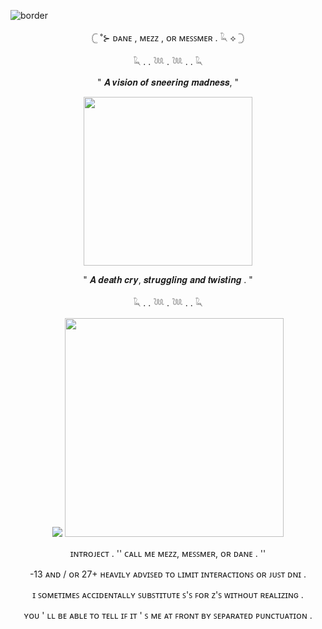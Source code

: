 ![border](https://i.postimg.cc/sfbLMk4C/Untitled63-20241123003453.png)
<p align="center"> 𓊆 ˚⊱ ᴅᴀɴᴇ , ᴍᴇᴢᴢ , ᴏʀ ᴍᴇꜱꜱᴍᴇʀ . 𓆗 ⟡ 𓊇
<p align="center"> 𓆗 . .  𓆙 . 𓆙 . . 𓆗
<p align="center"> " 𝑨 𝒗𝒊𝒔𝒊𝒐𝒏 𝒐𝒇 𝒔𝒏𝒆𝒆𝒓𝒊𝒏𝒈 𝒎𝒂𝒅𝒏𝒆𝒔𝒔, "
<p align="center">
  <img src="https://i.postimg.cc/xTWZf2xh/Untitled65-20241123014704.png" width="270"/>
</p>
<p align="center">  " 𝑨 𝒅𝒆𝒂𝒕𝒉 𝒄𝒓𝒚, 𝒔𝒕𝒓𝒖𝒈𝒈𝒍𝒊𝒏𝒈 𝒂𝒏𝒅 𝒕𝒘𝒊𝒔𝒕𝒊𝒏𝒈 . " 
<p align="center"> 𓆗 . .  𓆙 . 𓆙 . . 𓆗 
<p align="center">
  <img src="<p align="center">
  <img src="https://i.postimg.cc/kG1xyzgW/Untitled67-20241123021741.png" width="350"/>
</p>
<p align="center"> ɪɴᴛʀᴏᴊᴇᴄᴛ . '' ᴄᴀʟʟ ᴍᴇ ᴍᴇᴢᴢ, ᴍᴇꜱꜱᴍᴇʀ, ᴏʀ ᴅᴀɴᴇ . ''
<p align="center"> -13 ᴀɴᴅ / ᴏʀ 27+ ʜᴇᴀᴠɪʟʏ ᴀᴅᴠɪꜱᴇᴅ ᴛᴏ ʟɪᴍɪᴛ ɪɴᴛᴇʀᴀᴄᴛɪᴏɴꜱ ᴏʀ ᴊᴜꜱᴛ ᴅɴɪ .
<p align="center"> ɪ ꜱᴏᴍᴇᴛɪᴍᴇꜱ ᴀᴄᴄɪᴅᴇɴᴛᴀʟʟʏ ꜱᴜʙꜱᴛɪᴛᴜᴛᴇ ꜱ'ꜱ ꜰᴏʀ ᴢ'ꜱ ᴡɪᴛʜᴏᴜᴛ ʀᴇᴀʟɪᴢɪɴɢ . 
<p align="center"> ʏᴏᴜ ' ʟʟ ʙᴇ ᴀʙʟᴇ ᴛᴏ ᴛᴇʟʟ ɪꜰ ɪᴛ ' ꜱ ᴍᴇ ᴀᴛ ꜰʀᴏɴᴛ ʙʏ ꜱᴇᴘᴀʀᴀᴛᴇᴅ ᴘᴜɴᴄᴛᴜᴀᴛɪᴏɴ  .
